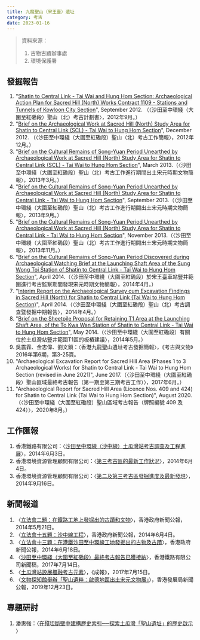 ```yaml
---
title: 九龍聖山（宋王臺）遺址
category: 考古
date: 2023-01-16
---
```

> 資料來源：
> 1. 古物古蹟辦事處
> 2. 環境保護署
## 發掘報告
1. "[Shatin to Central Link - Tai Wai and Hung Hom Section: Archaeological Action Plan for Sacred Hill (North) Works Contract 1109 - Stations and Tunnels of Kowloon City Section](https://www.epd.gov.hk/eia/register/english/permit/vep3702012/documents/aapfsh/pdf/aapfsh.pdf)", September 2012. （〈沙田至中環綫（大圍至紅磡段）聖山（北）考古計劃書〉，2012年9月。）
2. "[Brief on the Archaeological Work at Sacred Hill (North) Study Area for Shatin to Central Link (SCL) - Tai Wai to Hung Hom Section](https://www.amo.gov.hk/filemanager/amo/common/form/brief_12-2012.pdf)", December 2012. （〈沙田至中環綫（大圍至紅磡段）聖山（北）考古工作簡報〉，2012年12月。）
3. "[Brief on the Cultural Remains of Song-Yuan Period Unearthed by Archaeological Work at Sacred Hill (North) Study Area for Shatin to Central Link (SCL) - Tai Wai to Hung Hom Section](https://www.amo.gov.hk/filemanager/amo/common/form/brief_3-2013.pdf)", March 2013.（〈沙田至中環綫（大圍至紅磡段）聖山（北）考古工作進行期間出土宋元時期文物簡報〉，2013年3月。）
4. "[Brief on the Cultural Remains of Song-Yuan Period Unearthed by Archaeological Work at Sacred Hill (North) Study Area for Shatin to Central Link - Tai Wai to Hung Hom Section](https://www.amo.gov.hk/filemanager/amo/common/form/brief_9-2013.pdf)", September 2013.（〈沙田至中環綫（大圍至紅磡段）聖山（北）考古工作進行期間出土宋元時期文物簡報〉，2013年9月。）
5. "[Brief on the Cultural Remains of Song-Yuan Period Unearthed by Archaeological Work at Sacred Hill (North) Study Area for Shatin to Central Link - Tai Wai to Hung Hom Section](https://www.amo.gov.hk/filemanager/amo/common/form/brief_11-2013.pdf)", November 2013.（〈沙田至中環綫（大圍至紅磡段）聖山（北）考古工作進行期間出土宋元時期文物簡報〉，2013年11月。）
6. "[Brief on the Cultural Remains of Song-Yuan Period Discovered during Archaeological Watching Brief at the Launching Shaft Area of the Sung Wong Toi Station of Shatin to Central Link - Tai Wai to Hung Hom Section](https://www.amo.gov.hk/filemanager/amo/common/form/brief_4-2014.pdf)", April 2014.（〈沙田至中環綫（大圍至紅磡段）於宋王臺車站豎井範圍進行考古監察期間發現宋元時期文物簡報〉，2014年4月。）
7. "[Interim Report on the Archaeological Survey cum Excavation Findings in Sacred Hill (North) for Shatin to Central Link (Tai Wai to Hung Hom Section)](https://www.amo.gov.hk/filemanager/amo/common/form/Interim-Report.pdf)", April 2014.（〈沙田至中環綫（大圍至紅磡段）聖山（北）考古調查暨發掘中期報告〉，2014年4月。）
8. "[Brief on the Sheetpile Proposal for Retaining T1 Area at the Launching Shaft Area, of the To Kwa Wan Station of Shatin to Central Link - Tai Wai to Hung Hom Section](https://www.amo.gov.hk/filemanager/amo/common/form/scl_6th_brief.pdf)", May 2014.（〈沙田至中環綫（大圍至紅磡段）有關位於土瓜灣站豎井範圍T1區的板樁建議〉，2014年5月。）
9.  吳震霖、金志偉、劉文鎖：〈香港九龍聖山遺址考古發掘簡報〉，《考古與文物》2016年第6期，第3-25頁。
10. "Archaeological Excavation Report for Sacred Hill Area (Phases 1 to 3 Archaeological Works) for Shatin to Central Link - Tai Wai to Hung Hom Section (revised in June 2021)", June 2017.（〈沙田至中環綫（大圍至紅磡段）聖山區域最終考古報告（第一期至第三期考古工作）〉，2017年6月。）
11. "Archaeological Report for Sacred Hill Area (Licence Nos. 409 and 424) for Shatin to Central Link (Tai Wai to Hung Hom Section)", August 2020.（〈沙田至中環綫（大圍至紅磡段）聖山區域考古報告（牌照編號 409 及424）〉，2020年8月。）
## 工作匯報
1. 香港鐵路有限公司：〈[沙田至中環線（沙中線）土瓜灣站考古調查及工程進展](https://www.legco.gov.hk/yr13-14/chinese/panels/tp/papers/tpcb1-1562-1-c.pdf)〉，2014年6月3日。
2. 香港環境資源管理顧問有限公司：〈[第三考古區的最新工作狀況](https://www.amo.gov.hk/filemanager/amo/common/scl/pdf/20140604_awb_findings.pdf)〉，2014年6月4日。
3. 香港環境資源管理顧問有限公司：〈[第二及第三考古區發掘進度及最新發現](https://www.amo.gov.hk/filemanager/amo/common/scl/pdf/aab_visit_0916_v8_0915_revised_4.pdf)〉，2014年9月16日。
## 新聞報道
1. 〈[立法會二題：在鐵路工地上發掘出的古蹟和文物](https://www.info.gov.hk/gia/general/201405/21/P201405210423.htm)〉，香港政府新聞公報，2014年5月21日。
2. 〈[立法會十五題：沙中線工程](https://www.info.gov.hk/gia/general/201406/04/P201406040274.htm)〉，香港政府新聞公報，2014年6月4日。
3. 〈[立法會十三題：在港鐵沙田至中環線工地發掘出的古物及古蹟](https://www.info.gov.hk/gia/general/201406/18/P201406180602.htm)〉，香港政府新聞公報，2014年6月18日。
4. 〈[沙田至中環綫（大圍至紅磡段）最終考古報告已獲接納](https://www.mtr.com.hk/archive/corporate/en/press_release/PR-17-060-C.pdf)〉，香港鐵路有限公司新聞稿，2017年7月14日。
5. 〈[土瓜灣站設展櫃融考古元素](https://www.singpao.com.hk/index.php?fi=news1&lang=1&id=39023)〉，《成報》，2017年7月15日。
6. 〈[文物探知館舉辦「聖山遺粹：啟德地區出土宋元文物展」](https://www.devb.gov.hk/tc/publications_and_press_releases/press/index_id_10593.html)〉，香港發展局新聞公報，2019年12月23日。
## 專題研討
1. 潘惠強：〈[在殘坦斷壁中建構歷史索引──探索土瓜灣「聖山遺址」的歷史啟示 ](https://www.ln.edu.hk/mcsln/archive/42nd_issue/pdf/feature_01.pdf)〉